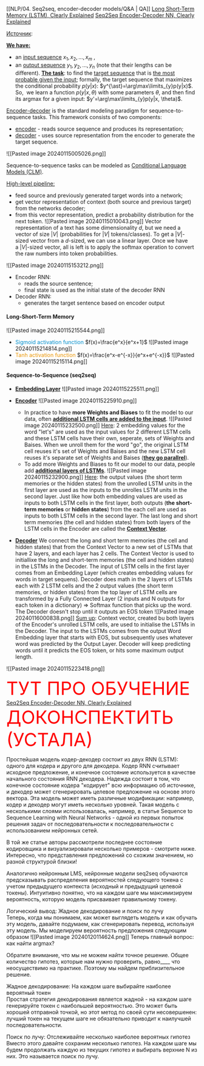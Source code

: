 [[NLP/04. Seq2seq, encoder-decoder models/Q&A | QA]]
[Long Short-Term Memory (LSTM), Clearly Explained](https://www.youtube.com/watch?v=YCzL96nL7j0&list=PLblh5JKOoLUIxGDQs4LFFD--41Vzf-ME1&index=16&t=921s)
[Seq2Seq Encoder-Decoder NN, Clearly Explained](https://www.youtube.com/watch?v=L8HKweZIOmg&t=760s)

[Источник](https://lena-voita.github.io/nlp_course/seq2seq_and_attention.html):

<u><b>We have:</b></u>
- an <u>input sequence</u> $x_1, x_2, \dots, x_m$ ,
- an <u>output sequence</u> $y_1, y_2, \dots, y_n$ (note that their lengths can be different).
<u><b>The task</u></b>: to find the <u>target sequence</u> that is <u>the most probable given the input</u>; formally, the target sequence that maximizes the conditional probability $p(y|x)$: $y^{\ast}=\arg\max\limits_{y}p(y|x)$.
So,  we learn a function $p(y|x, \theta)$ with some parameters $\theta$, and then find its argmax for a given input: $y'=\arg\max\limits_{y}p(y|x, \theta)$.

<u>Encoder-decoder</u> is the standard modeling paradigm for sequence-to-sequence tasks. This framework consists of two components:
- <u>encoder</u> - reads source sequence and produces its representation;
- <u>decoder</u> - uses source representation from the encoder to generate the target sequence.

![[Pasted image 20240115005026.png]]

Sequence-to-sequence tasks can be modeled as <u>Conditional Language Models (CLM)</u>.

<u>High-level pipeline:</u>
- feed source and previously generated target words into a network;
- get vector representation of context (both source and previous target) from the networks decoder;
- from this vector representation, predict a probability distribution for the next token.
![[Pasted image 20240115010043.png]]
Vector representation of a text has some dimensionality $d$, but we need a vector of size $|V|$ (probabilities for $|V|$ tokens/classes). To get a $|V|$-sized vector from a $d$-sized, we can use a linear layer. Once we have a $|V|$-sized vector, all is left is to apply the softmax operation to convert the raw numbers into token probabilities.

![[Pasted image 20240115153212.png]]
- Encoder RNN: 
	- reads the source sentence;
	- final state is used as the initial state of the decoder RNN
- Decoder RNN:
	- generates the target sentence based on encoder output

#### Long-Short-Term Memory
![[Pasted image 20240115215544.png]]
- <font color="#008ECC">Sigmoid activation function</font> $f(x)=\frac{e^x}{e^x+1}$
	 ![[Pasted image 20240115214814.png]]
- <font color="#EB9605">Tanh activation function</font> $f(x)=\frac{e^x-e^{-x}}{e^x+e^{-x}}$
	![[Pasted image 20240115215114.png]]

#### Sequence-to-Sequence (seq2seq)
- <u><b>Embedding Layer</u></b>
	![[Pasted image 20240115225511.png]]

- <u><b>Encoder</u></b>
	![[Pasted image 20240115225910.png]]
	- In practice to have **more Weights and Biases** to fit the model to our data, often <u><b>additional LSTM cells are added to the input</u></b>.
		![[Pasted image 20240115232500.png]]
		<u>Here</u>: 2 embedding values for the word "let's" are used as the input values for 2 different LSTM cells and these  LSTM cells have their own, seperate, sets of Weights and Baises. When we unroll them for the word "go", the original LSTM cell reuses it's set of Weights and Baises and the new LSTM cell reuses it's separate set of Weights and Baises (<u><b>they go parallrel</u></b>).
	- To add more Weights and Biases to fit our model to our data, people add <u><b>additional layers of LSTMs</u></b>.
		![[Pasted image 20240115232900.png]]
		<u>Here</u>: the output values (the short term memories or the hidden states) from the unrolled LSTM units in the first layer are used as the inputs to the unrolles LSTM units in the second layer. 
		Just like how both embedding values are used as inputs to both LSTM cells in the first layer, both outputs (**the short-term memories** or **hidden states**) from the each cell are used as inputs to both LSTM cells in the second layer.
	The last long and short term memories (the cell and hidden states) from both layers of the LSTM cells in the Encoder are called the <u><b>Context Vector</u></b>.

- <u><b>Decoder</u></b>
	We connect the long and short term memories (the cell and hidden states) that from the Context Vector to a new set of LSTMs that have 2 layers, and each layer has 2 cells. The Context Vector is used to initiallixe the long and short-term memories (the cell and hidden states) in the LSTMs in the Decoder. The input of LSTM cells in the first layer comes from an Embedding Layer (which creates embedding values for words in target sequens).
	Decoder does math in the 2 layers of LSTMs each with 2 LSTM cells and the 2 output values (the short term memories, or hidden states) from the top layer of LSTM cells are transformed by a Fully Connected Layer (2 inputs and N outputs for each token in a dictionary) $\Longrightarrow$ Softmax function that picks up the word.
	The Decoder doesn't stop until it outputs an EOS token 
	![[Pasted image 20240116000838.png]]
	<u>Sum up</u>: Context vector, created bu both layers of the Encoder's unrolled LSTM cells, are used to initialise the LSTMs in the Decoder. The input to the LSTMs comes from the output Word Embedding layer that starts with EOS, but subsequently uses whatever word was predicted by the Output Layer. Decoder will  keep predicting words until it predicts the EOS token, or hits some maximum output length.

![[Pasted image 20240115223418.png]]

<font size=20 color='red'>ТУТ ПРО ОБУЧЕНИЕ </font>
[Seq2Seq Encoder-Decoder NN, Clearly Explained](https://youtu.be/L8HKweZIOmg?si=GS_B4PlMjEbX6cEg&t=804)
<font size=20 color='red'>ДОКОНСПЕКТИТЬ (УСТАЛА)</font>


Простейшая модель кодер-декодер состоит из двух RNN (LSTM): одного для кодера и другого для декодера. Кодер RNN считывает исходное предложение, и конечное состояние используется в качестве начального состояния RNN декодера. Надежда состоит в том, что конечное состояние кодера "кодирует" всю информацию об источнике, и декодер может сгенерировать целевое предложение на основе этого вектора.
Эта модель может иметь различные модификации: например, кодер и декодер могут иметь несколько уровней. Такая модель с несколькими слоями использовалась, например, в статье Sequence to Sequence Learning with Neural Networks - одной из первых попыток решения задач от последовательности к последовательности с использованием нейронных сетей.  
  
В той же статье авторы рассмотрели последнее состояние кодировщика и визуализировали несколько примеров - смотрите ниже. Интересно, что представления предложений со схожим значением, но разной структурой близки!

Аналогично нейронным LMS, нейронные модели seq2seq обучаются предсказывать распределения вероятностей следующего токена с учетом предыдущего контекста (исходный и предыдущий целевой токены). Интуитивно понятно, что на каждом шаге мы максимизируем вероятность, которую модель присваивает правильному токену.

Логический вывод: Жадное декодирование и поиск по лучу  
Теперь, когда мы понимаем, как может выглядеть модель и как обучать эту модель, давайте подумаем, как сгенерировать перевод, используя эту модель. Мы моделируем вероятность предложения следующим образом
![[Pasted image 20240120114624.png]]
Теперь главный вопрос: как найти argmax?  
  
Обратите внимание, что мы не можем найти точное решение. Общее количество гипотез, которые нам нужно проверить, равно____ что неосуществимо на практике. Поэтому мы найдем приблизительное решение.


Жадное декодирование: На каждом шаге выбирайте наиболее вероятный токен  
Простая стратегия декодирования является жадной - на каждом шаге генерируйте токен с наибольшей вероятностью. Это может быть хорошей отправной точкой, но этот метод по своей сути несовершенен: лучший токен на текущем шаге не обязательно приводит к наилучшей последовательности.


Поиск по лучу: Отслеживайте несколько наиболее вероятных гипотез  
Вместо этого давайте сохраним несколько гипотез. На каждом шаге мы будем продолжать каждую из текущих гипотез и выбирать верхние N из них. Это называется поиск по лучу.


